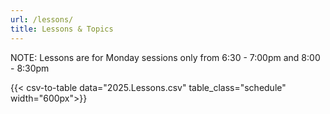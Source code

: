 ```yaml
---
url: /lessons/
title: Lessons & Topics
---
```


NOTE: Lessons are for Monday sessions only from 6:30 - 7:00pm and 8:00 - 8:30pm

{{< csv-to-table data="2025.Lessons.csv" table_class="schedule" width="600px">}}
